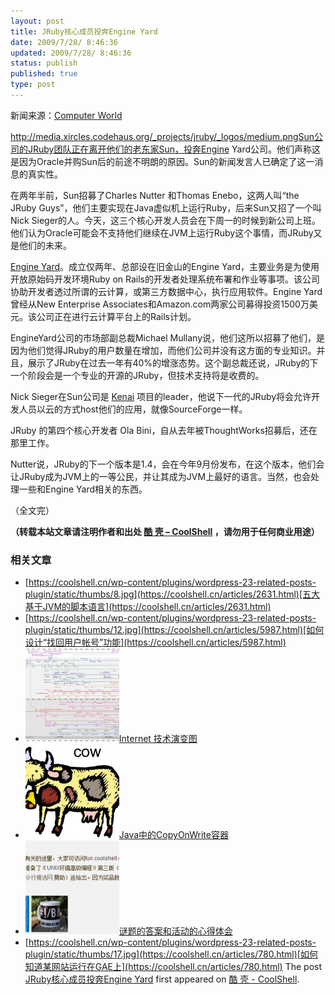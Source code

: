 ```yaml
---
layout: post
title: JRuby核心成员投奔Engine Yard
date: 2009/7/28/ 8:46:36
updated: 2009/7/28/ 8:46:36
status: publish
published: true
type: post
---
```


新闻来源：[Computer World](http://www.computerworld.com/s/article/9135958/Sun_s_JRuby_team_jumps_ship_to_Engine_Yard?taxonomyId=57&pageNumber=1)


http://media.xircles.codehaus.org/_projects/jruby/_logos/medium.pngSun公司的JRuby团队正在离开他们的老东家Sun，投奔Engine Yard公司。他们声称这是因为Oracle并购Sun后的前途不明朗的原因。Sun的新闻发言人已确定了这一消息的真实性。


在两年半前，Sun招募了Charles Nutter 和Thomas Enebo，这两人叫“the JRuby Guys”，他们主要实现在Java虚似机上运行Ruby，后来Sun又招了一个叫Nick Sieger的人。今天，这三个核心开发人员会在下周一的时候到新公司上班。他们认为Oracle可能会不支持他们继续在JVM上运行Ruby这个事情，而JRuby又是他们的未来。


[Engine Yard](http://www.engineyard.com/)。成立仅两年、总部设在旧金山的Engine Yard，主要业务是为使用开放原始码开发环境Ruby on Rails的开发者处理系统布署和作业等事项。该公司协助开发者透过所谓的云计算，或第三方数据中心，执行应用软件。Engine Yard曾经从New Enterprise Associates和Amazon.com两家公司募得投资1500万美元。该公司正在进行云计算平台上的Rails计划。



EngineYard公司的市场部副总裁Michael Mullany说，他们这所以招募了他们，是因为他们觉得JRuby的用户数量在增加，而他们公司并没有这方面的专业知识。并且，展示了JRuby在过去一年有40%的增涨态势。这个副总裁还说，JRuby的下一个阶段会是一个专业的开源的JRuby，但技术支持将是收费的。


Nick Sieger在Sun公司是 [Kenai](http://kenai.com/) 项目的leader，他说下一代的JRuby将会允许开发人员以云的方式host他们的应用，就像SourceForge一样。


JRuby 的第四个核心开发者 Ola Bini，自从去年被ThoughtWorks招募后，还在那里工作。


Nutter说，JRuby的下一个版本是1.4，会在今年9月份发布，在这个版本，他们会让JRuby成为JVM上的一等公民，并让其成为JVM上最好的语言。当然，也会处理一些和Engine Yard相关的东西。


（全文完）



**（转载本站文章请注明作者和出处 [酷 壳 – CoolShell](https://coolshell.cn/) ，请勿用于任何商业用途）**



### 相关文章

* [https://coolshell.cn/wp-content/plugins/wordpress-23-related-posts-plugin/static/thumbs/8.jpg](https://coolshell.cn/articles/2631.html)[五大基于JVM的脚本语言](https://coolshell.cn/articles/2631.html)
* [https://coolshell.cn/wp-content/plugins/wordpress-23-related-posts-plugin/static/thumbs/12.jpg](https://coolshell.cn/articles/5987.html)[如何设计“找回用户帐号”功能](https://coolshell.cn/articles/5987.html)
* [![Internet 技术演变图](../wp-content/uploads/2009/07/Internet-150x150.jpg)](https://coolshell.cn/articles/1178.html)[Internet 技术演变图](https://coolshell.cn/articles/1178.html)
* [![Java中的CopyOnWrite容器](../wp-content/uploads/2014/03/cow-copy-150x150.jpg)](https://coolshell.cn/articles/11175.html)[Java中的CopyOnWrite容器](https://coolshell.cn/articles/11175.html)
* [![谜题的答案和活动的心得体会](../wp-content/uploads/2014/08/puzzle-150x150.png)](https://coolshell.cn/articles/11847.html)[谜题的答案和活动的心得体会](https://coolshell.cn/articles/11847.html)
* [https://coolshell.cn/wp-content/plugins/wordpress-23-related-posts-plugin/static/thumbs/17.jpg](https://coolshell.cn/articles/780.html)[如何知道某网站运行在GAE上](https://coolshell.cn/articles/780.html)
The post [JRuby核心成员投奔Engine Yard](https://coolshell.cn/articles/1194.html) first appeared on [酷 壳 - CoolShell](https://coolshell.cn).